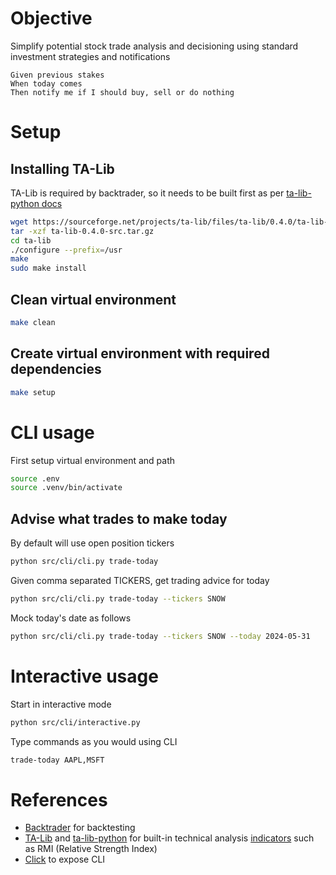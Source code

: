 # Objective
Simplify potential stock trade analysis and decisioning using standard investment strategies and notifications

```gherkin
Given previous stakes
When today comes
Then notify me if I should buy, sell or do nothing
```

# Setup
## Installing TA-Lib
TA-Lib is required by backtrader, so it needs to be built first as per [ta-lib-python docs](https://github.com/TA-Lib/ta-lib-python?tab=readme-ov-file#linux)

```sh
wget https://sourceforge.net/projects/ta-lib/files/ta-lib/0.4.0/ta-lib-0.4.0-src.tar.gz/download
tar -xzf ta-lib-0.4.0-src.tar.gz
cd ta-lib
./configure --prefix=/usr
make
sudo make install
```

## Clean virtual environment
```sh
make clean
```

## Create virtual environment with required dependencies

```sh
make setup
```

# CLI usage

First setup virtual environment and path
```sh
source .env
source .venv/bin/activate
```

## Advise what trades to make today

By default will use open position tickers

```sh
python src/cli/cli.py trade-today
```

Given comma separated TICKERS, get trading advice for today 

```sh
python src/cli/cli.py trade-today --tickers SNOW
```

Mock today's date as follows 
```sh
python src/cli/cli.py trade-today --tickers SNOW --today 2024-05-31
```

# Interactive usage
Start in interactive mode
```sh
python src/cli/interactive.py
```

Type commands as you would using CLI
```sh
trade-today AAPL,MSFT
```

# References

* [Backtrader](https://www.backtrader.com/docu/quickstart/quickstart/#using-the-platform) for backtesting
* [TA-Lib](https://ta-lib.org/) and [ta-lib-python](https://github.com/ta-lib/ta-lib-python) for built-in technical analysis [indicators](https://ta-lib.org/functions/) such as RMI (Relative Strength Index)
* [Click](https://click.palletsprojects.com) to expose CLI